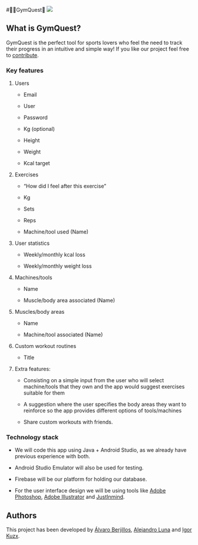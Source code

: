 #🏋️‍♀️GymQuest📝 <!-- omit in toc -->
**![](https://lh6.googleusercontent.com/N5awedbD4pNJdfcsCcmZwBSUIhLXeRMvrZs5-EQyTmI2WqZXfFFe77RinOV8p2LYqB-p8SGpCHNf99XXXxmy3Ly5lDFDDrnTD2I6eNUe9-vLYLs1zl5EpFdwKigLC8Wqo0_4t9HN17TNDEh5SQFhb5w)**
## What is GymQuest?
GymQuest is the perfect tool for sports lovers who feel the need to track their progress in an intuitive and simple way! If you like our project feel free to [contribute](https://github.com/alvarohghg/GymQuest/blob/main/CONTRIBUTING.md).

### Key features
1.  Users

	-   Email
	    
	-   User
	    
	-   Password
	    
	-   Kg (optional)
	    
	-   Height
	    
	-   Weight
	    
	-   Kcal target
	    

2.  Exercises
	-   “How did I feel after this exercise”
	    
	-   Kg
	    
	-   Sets
	    
	-   Reps
	    
	-   Machine/tool used (Name)
    

3.  User statistics
	-   Weekly/monthly kcal loss
	    
	-   Weekly/monthly weight loss

4.  Machines/tools
	-   Name
	    
	-   Muscle/body area associated (Name)
   
5.  Muscles/body areas
	-   Name
	    
	-   Machine/tool associated (Name)
    
6.  Custom workout routines
	    
	-   Title

7.  Extra features:
    
	-   Consisting on a simple input from the user who will select machine/tools that they own and the app would suggest exercises suitable for them
	    
	-   A suggestion where the user specifies the body areas they want to reinforce so the app provides different options of tools/machines
   
	-   Share custom workouts with friends.
### Technology stack
-   We will code this app using Java + Android Studio, as we already have previous experience with both.
    
-   Android Studio Emulator will also be used for testing.
    
-   Firebase will be our platform for holding our database.
    
-   For the user interface design we will be using tools like [Adobe Photoshop](https://www.adobe.com/products/photoshop.html), [Adobe Illustrator](https://www.adobe.com/products/illustrator/free-trial-download.html) and [JustInmind](https://www.justinmind.com/?k=justinmind&a=544612698896&adg=128263103698&cmp=14577474174&match=e&adposition=&utm_medium=cpc&utm_source=google&utm_campaign=14577474174&utm_term=justinmind_e&gclid=Cj0KCQiAx6ugBhCcARIsAGNmMbjYRRMPfYqEYVmoG3NLBxqoWLPwceUlQfsouiB139Ui6-itC4IuP2caAmqHEALw_wcB).
## Authors
This project has been developed by [Álvaro Berjillos](https://github.com/alvarohghg), [Alejandro Luna](https://github.com/AlexLunaP) and [Igor Kuzx](https://github.com/CorkyDork).
